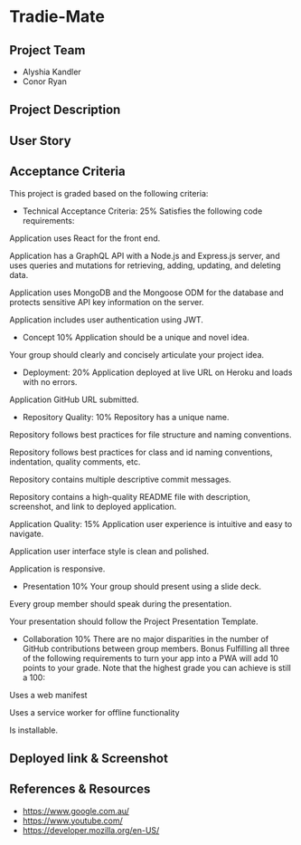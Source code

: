 

# Tradie-Mate

## Project Team
- Alyshia Kandler 
- Conor Ryan


**Project Description**
-





**User Story**
-


**Acceptance Criteria**
-
 This project is graded based on the following criteria:

- Technical Acceptance Criteria: 25%
Satisfies the following code requirements:


Application uses React for the front end.

Application has a GraphQL API with a Node.js and Express.js server, and uses queries and mutations for retrieving, adding, updating, and deleting data.

Application uses MongoDB and the Mongoose ODM for the database and protects sensitive API key information on the server.

Application includes user authentication using JWT.

- Concept 10%
Application should be a unique and novel idea.

Your group should clearly and concisely articulate your project idea.

- Deployment: 20%
Application deployed at live URL on Heroku and loads with no errors.

Application GitHub URL submitted.

- Repository Quality: 10%
Repository has a unique name.

Repository follows best practices for file structure and naming conventions.

Repository follows best practices for class and id naming conventions, indentation, quality comments, etc.

Repository contains multiple descriptive commit messages.

Repository contains a high-quality README file with description, screenshot, and link to deployed application.

Application Quality: 15%
Application user experience is intuitive and easy to navigate.

Application user interface style is clean and polished.

Application is responsive.

- Presentation 10%
Your group should present using a slide deck.

Every group member should speak during the presentation.

Your presentation should follow the Project Presentation Template.

- Collaboration 10%
There are no major disparities in the number of GitHub contributions between group members.
Bonus
Fulfilling all three of the following requirements to turn your app into a PWA will add 10 points to your grade. Note that the highest grade you can achieve is still a 100:

Uses a web manifest

Uses a service worker for offline functionality

Is installable.




**Deployed link & Screenshot**
-







**References & Resources**
-
- https://www.google.com.au/
- https://www.youtube.com/
- https://developer.mozilla.org/en-US/





